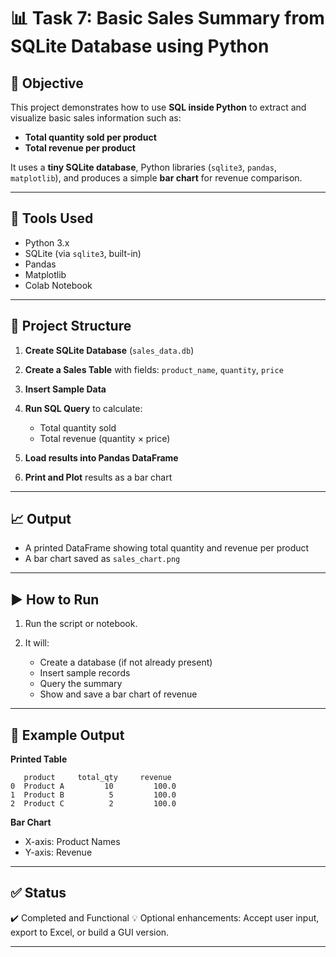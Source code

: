 # 📊 Task 7: Basic Sales Summary from SQLite Database using Python

## 🧾 Objective

This project demonstrates how to use **SQL inside Python** to extract and visualize basic sales information such as:

* **Total quantity sold per product**
* **Total revenue per product**

It uses a **tiny SQLite database**, Python libraries (`sqlite3`, `pandas`, `matplotlib`), and produces a simple **bar chart** for revenue comparison.

---

## 🧰 Tools Used

* Python 3.x
* SQLite (via `sqlite3`, built-in)
* Pandas
* Matplotlib
* Colab Notebook
---

## 📂 Project Structure

1. **Create SQLite Database** (`sales_data.db`)
2. **Create a Sales Table** with fields: `product_name`, `quantity`, `price`
3. **Insert Sample Data**
4. **Run SQL Query** to calculate:

   * Total quantity sold
   * Total revenue (quantity × price)
5. **Load results into Pandas DataFrame**
6. **Print and Plot** results as a bar chart

---

## 📈 Output

* A printed DataFrame showing total quantity and revenue per product
* A bar chart saved as `sales_chart.png`

---

## ▶️ How to Run

1. Run the script or notebook.
2. It will:

   * Create a database (if not already present)
   * Insert sample records
   * Query the summary
   * Show and save a bar chart of revenue

---

## 📸 Example Output

**Printed Table**

```
   product     total_qty     revenue
0  Product A         10         100.0
1  Product B          5         100.0
2  Product C          2         100.0
```

**Bar Chart**

* X-axis: Product Names
* Y-axis: Revenue

---

## ✅ Status

✔️ Completed and Functional
💡 Optional enhancements: Accept user input, export to Excel, or build a GUI version.

---
